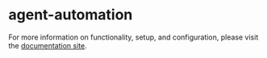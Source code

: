 # agent-automation

For more information on functionality, setup, and configuration, please visit the [documentation site](https://flex-project-template-docs-2618-dev.twil.io/Feature%20Library/overview).
